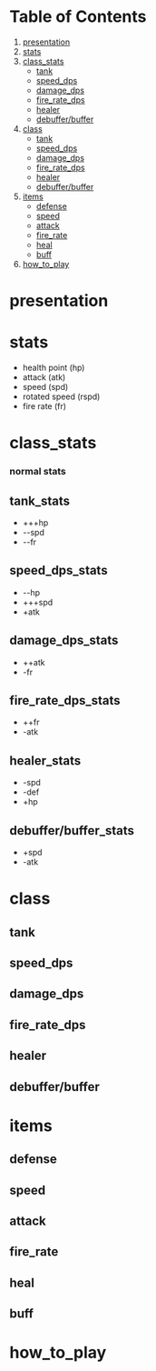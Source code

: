 # Table of Contents
1. [presentation](#presentation)
2. [stats](#stats)
3. [class_stats](#class_stats)
    - [tank](#tank_stats)
    - [speed_dps](#speed_dps_stats)
    - [damage_dps](#damage_dps_stats)
    - [fire_rate_dps](#fire_rate_dps_stats)
    - [healer](#healer_stats)
    - [debuffer/buffer](#debuffer/buffer_stats)
4. [class](#class)
    - [tank](#tank)
    - [speed_dps](#speed_dps)
    - [damage_dps](#damage_dps)
    - [fire_rate_dps](#fire_rate_dps)
    - [healer](#healer)
    - [debuffer/buffer](#debuffer/buffer)
5. [items](#items)
    - [defense](#defense)
    - [speed](#speed)
    - [attack](#attack)
    - [fire_rate](#fire_rate)
    - [heal](#heal)
    - [buff](#buff)
6. [how_to_play](#how_to_play)
# presentation
# stats
- health point (hp)
- attack (atk)
- speed (spd)
- rotated speed (rspd)
- fire rate (fr)

# class_stats
### normal stats
## tank_stats
- +++hp
- --spd
- --fr
## speed_dps_stats
- --hp
- +++spd
- +atk
## damage_dps_stats
- ++atk
- -fr
## fire_rate_dps_stats
- ++fr 
- -atk
## healer_stats
- -spd 
- -def 
- +hp
## debuffer/buffer_stats
- +spd
- -atk

# class
## tank
## speed_dps
## damage_dps
## fire_rate_dps
## healer
## debuffer/buffer

# items
## defense
## speed
## attack
## fire_rate
## heal
## buff
# how_to_play
